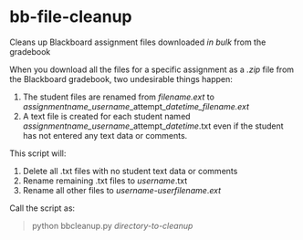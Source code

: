 bb-file-cleanup
===============

Cleans up Blackboard assignment files downloaded *in bulk* from the gradebook

When you download all the files for a specific assignment as a *.zip* file 
from the Blackboard gradebook, two undesirable things happen:

1. The student files are renamed from *filename.ext* to *assignmentname_username*\_attempt\_*datetime_filename.ext*
2. A text file is created for each student named *assignmentname_username*\_attempt\_*datetime*.txt even if the student has not entered any text data or comments.

This script will:

1. Delete all .txt files with no student text data or comments
2. Rename remaining .txt files to *username*.txt
3. Rename all other files to *username*-*userfilename*.*ext*

Call the script as:

> python bbcleanup.py *directory-to-cleanup*

